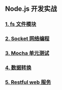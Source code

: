 ## Node.js 开发实战

### <a href="filesystem/README.md">1. fs 文件模块</a>

### <a href="socket-io/README.md">2. Socket 网络编程</a>

### <a href="mocha/README.md">3. Mocha 单元测试</a>

### <a href="data/README.md">4. 数据转换</a>

### <a href="web/README.md">5. Restful web 服务</a>

